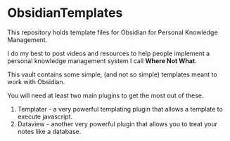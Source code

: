 # ObsidianTemplates
This repository holds template files for Obsidian for Personal Knowledge Management.

I do my best to post videos and resources to help people implement a personal knowledge management system I call **Where Not What**.

This vault contains some simple, (and not so simple) templates meant to work with Obsidian.

You will need at least two main plugins to get the most out of these.

1. Templater - a very powerful templating plugin that allows a template to execute javascript.
2. Dataview - another very powerful plugin that allows you to treat your notes like a database.

